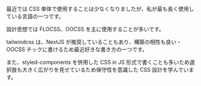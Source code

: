 最近では CSS 単体で使用することは少なくなりましたが、私が最も長く使用している言語の一つです。

設計思想では FLOCSS、OOCSS を主に使用することが多いです。

tailwindcss は、NextJS が推奨していることもあり、構築の相性も良い・OOCSS チックに書けるため最近好きな書き方の一つです。

また、styled-components を併用した CSS in JS 形式で書くことも多いため選択肢も大きく広がりを見せているため保守性を意識した CSS 設計を学んでいます。
